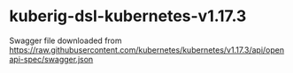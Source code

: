 # kuberig-dsl-kubernetes-v1.17.3

Swagger file downloaded from https://raw.githubusercontent.com/kubernetes/kubernetes/v1.17.3/api/openapi-spec/swagger.json
